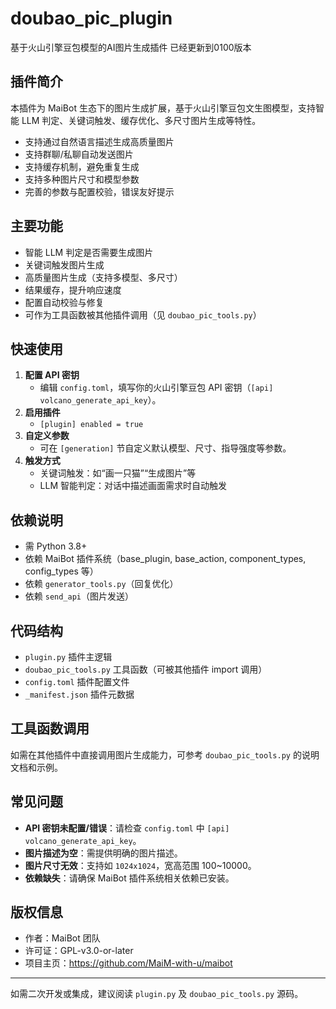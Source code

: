 # doubao_pic_plugin

基于火山引擎豆包模型的AI图片生成插件
已经更新到0100版本
## 插件简介

本插件为 MaiBot 生态下的图片生成扩展，基于火山引擎豆包文生图模型，支持智能 LLM 判定、关键词触发、缓存优化、多尺寸图片生成等特性。

- 支持通过自然语言描述生成高质量图片
- 支持群聊/私聊自动发送图片
- 支持缓存机制，避免重复生成
- 支持多种图片尺寸和模型参数
- 完善的参数与配置校验，错误友好提示

## 主要功能

- 智能 LLM 判定是否需要生成图片
- 关键词触发图片生成
- 高质量图片生成（支持多模型、多尺寸）
- 结果缓存，提升响应速度
- 配置自动校验与修复
- 可作为工具函数被其他插件调用（见 `doubao_pic_tools.py`）

## 快速使用

1. **配置 API 密钥**
   - 编辑 `config.toml`，填写你的火山引擎豆包 API 密钥（`[api] volcano_generate_api_key`）。
2. **启用插件**
   - `[plugin] enabled = true`
3. **自定义参数**
   - 可在 `[generation]` 节自定义默认模型、尺寸、指导强度等参数。
4. **触发方式**
   - 关键词触发：如“画一只猫”“生成图片”等
   - LLM 智能判定：对话中描述画面需求时自动触发

## 依赖说明

- 需 Python 3.8+
- 依赖 MaiBot 插件系统（base_plugin, base_action, component_types, config_types 等）
- 依赖 `generator_tools.py`（回复优化）
- 依赖 `send_api`（图片发送）

## 代码结构

- `plugin.py` 插件主逻辑
- `doubao_pic_tools.py` 工具函数（可被其他插件 import 调用）
- `config.toml` 插件配置文件
- `_manifest.json` 插件元数据

## 工具函数调用

如需在其他插件中直接调用图片生成能力，可参考 `doubao_pic_tools.py` 的说明文档和示例。

## 常见问题

- **API 密钥未配置/错误**：请检查 `config.toml` 中 `[api] volcano_generate_api_key`。
- **图片描述为空**：需提供明确的图片描述。
- **图片尺寸无效**：支持如 `1024x1024`，宽高范围 100~10000。
- **依赖缺失**：请确保 MaiBot 插件系统相关依赖已安装。

## 版权信息

- 作者：MaiBot 团队
- 许可证：GPL-v3.0-or-later
- 项目主页：https://github.com/MaiM-with-u/maibot

---

如需二次开发或集成，建议阅读 `plugin.py` 及 `doubao_pic_tools.py` 源码。
